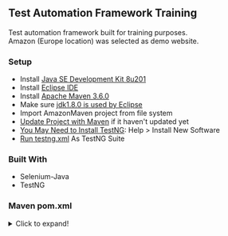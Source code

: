 ## Test Automation Framework Training

Test automation framework built for training purposes.  
Amazon (Europe location) was selected as demo website.

### Setup
* Install [Java SE Development Kit 8u201](https://www.oracle.com/technetwork/java/javase/downloads/jdk8-downloads-2133151.html)
* Install [Eclipse IDE](https://www.eclipse.org/downloads/)
* Install [Apache Maven 3.6.0](https://maven.apache.org/download.cgi)
* Make sure [jdk1.8.0 is used by Eclipse](https://i.ibb.co/PjMnTgc/jdk180.png)
* Import AmazonMaven project from file system
* [Update Project with Maven](https://i.ibb.co/QXnL6yz/Maven-Update-Project.png) if it haven't updated yet
* [You May Need to Install TestNG](https://i.ibb.co/FX5X5mn/Screenshot-2019-03-27-at-09-48-50.png): Help > Install New Software
* [Run testng.xml](https://i.ibb.co/JyHgM2J/Test-NGrun.png) As TestNG Suite

### Built With
* Selenium-Java
* TestNG

### Maven pom.xml
<details>
  <summary>Click to expand!</summary>

```
<project xmlns="http://maven.apache.org/POM/4.0.0" xmlns:xsi="http://www.w3.org/2001/XMLSchema-instance"
	xsi:schemaLocation="http://maven.apache.org/POM/4.0.0 http://maven.apache.org/xsd/maven-4.0.0.xsd">
	<modelVersion>4.0.0</modelVersion>
	
	<groupId>AmazonMaven</groupId>
	<artifactId>AmazonMaven</artifactId>
	<version>0.0.1-SNAPSHOT</version>
	<packaging>jar</packaging>
	
	<name>AmazonMaven</name>
	<url>http://maven.apache.org</url>
	
	<properties>
		<project.build.sourceEncoding>UTF-8</project.build.sourceEncoding>
	</properties>
	
	<dependencies>
		<dependency>
	      <groupId>org.seleniumhq.selenium</groupId>
	      <artifactId>selenium-java</artifactId>
	      <version>3.141.59</version>
	    </dependency>

	    <dependency>
	      <groupId>org.testng</groupId>
	      <artifactId>testng</artifactId>
	      <version>6.11</version>
	      <scope>compile</scope>
	    </dependency>

		<dependency>
		    <groupId>log4j</groupId>
		    <artifactId>log4j</artifactId>
			<version>1.2.17</version>
		</dependency>

		<dependency>
			<groupId>org.slf4j</groupId>
			<artifactId>slf4j-simple</artifactId>
			<version>1.7.26</version>
	  	</dependency>

		<dependency>
			<groupId>org.apache.poi</groupId>
	    	<artifactId>poi</artifactId>
	    	<version>4.0.1</version>
		</dependency>

		<dependency>
		    <groupId>org.apache.poi</groupId>
		    <artifactId>poi-ooxml</artifactId>
		    <version>4.0.1</version>
		</dependency>

		<dependency>
			<groupId>io.github.bonigarcia</groupId>
			<artifactId>webdrivermanager</artifactId>
			<version>3.3.0</version>
		</dependency>
	</dependencies>
	<build>
		<plugins>
			<plugin>
				<groupId>org.apache.maven.plugins</groupId>
				<artifactId>maven-compiler-plugin</artifactId>
				<version>3.3</version>
				<configuration>
					<source>1.8</source>
					<target>1.8</target>
				</configuration>
			</plugin>
		</plugins>
	</build>
</project>
```
</details>
